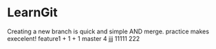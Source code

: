 # LearnGit
Creating a new branch is quick and simple AND merge.
practice makes execelent!
feature1 + 1 + 1
master
4
jjj
11111
222
